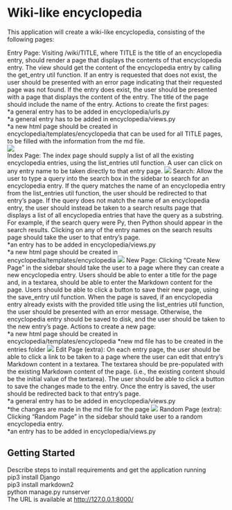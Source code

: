 # Wiki-like encyclopedia

This application will create a wiki-like encyclopedia, consisting of the following pages:

Entry Page: Visiting /wiki/TITLE, where TITLE is the title of an encyclopedia entry, should render a page that displays the contents of that encyclopedia entry.
	The view should get the content of the encyclopedia entry by calling the get_entry util function.
	If an entry is requested that does not exist, the user should be presented with an error page indicating that their requested page was not found.
	If the entry does exist, the user should be presented with a page that displays the content of the entry. The title of the page should include the name of the entry.
	Actions to create the first pages:\
	*a general entry has to be added in encyclopedia/urls.py\
	*a general entry has to be added in encyclopedia/views.py\
	*a new html page should be created in encyclopedia/templates/encyclopedia that can be used for all TITLE pages, to be filled with the information from the md file.\
	![](sketches/entry_page.jpg) 	
Index Page: The index page should supply a list of all the existing encyclopedia entries, using the list_entries util function. 
	A user can click on any entry name to be taken directly to that entry page.
	![](sketches/index_page.jpg)
Search: Allow the user to type a query into the search box in the sidebar to search for an encyclopedia entry.
	If the query matches the name of an encyclopedia entry from the list_entries util function, the user should be redirected to that entry’s page.
        If the query does not match the name of an encyclopedia entry, the user should instead be taken to a search results page that displays a list of all encyclopedia entries that 
	have the query as a substring. For example, if the search query were Py, then Python should appear in the search results.
        Clicking on any of the entry names on the search results page should take the user to that entry’s page.\
	*an entry has to be added in encyclopedia/views.py\
	*a new html page should be created in encyclopedia/templates/encyclopedia
	![](sketches/search_result_page.jpg)
New Page: Clicking “Create New Page” in the sidebar should take the user to a page where they can create a new encyclopedia entry.
        Users should be able to enter a title for the page and, in a textarea, should be able to enter the Markdown content for the page.
        Users should be able to click a button to save their new page, using the save_entry util function.
        When the page is saved, if an encyclopedia entry already exists with the provided title using the list_entries util function, the user should be presented with an error message.
        Otherwise, the encyclopedia entry should be saved to disk, and the user should be taken to the new entry’s page.
	Actions to create a new page: \
	*a new html page should be created in encyclopedia/templates/encyclopedia
	*new md file has to be created in the entries folder
	![](sketches/new_edit_page.jpg)
Edit Page (extra): On each entry page, the user should be able to click a link to be taken to a page where the user can edit that entry’s Markdown content in a textarea.
        The textarea should be pre-populated with the existing Markdown content of the page. (i.e., the existing content should be the initial value of the textarea).
        The user should be able to click a button to save the changes made to the entry.
        Once the entry is saved, the user should be redirected back to that entry’s page.\
	*a general entry has to be added in encyclopedia/views.py\
	*the changes are made in the md file for the page
	![](sketches/new_edit_page.jpg)
Random Page (extra): Clicking “Random Page” in the sidebar should take user to a random encyclopedia entry.\
	*an entry has to be added in encyclopedia/views.py


## Getting Started

Describe steps to install requirements and get the application running\
pip3 install Django\
pip3 install markdown2\
python manage.py runserver\
The URL is available at http://127.0.0.1:8000/


